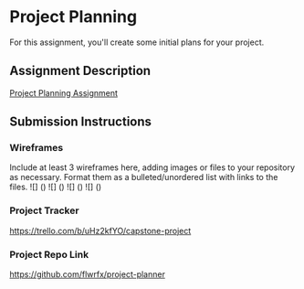 # Project Planning
For this assignment, you'll create some initial plans for your project.

## Assignment Description
[Project Planning Assignment](https://education.launchcode.org/liftoff/modules/assignments/project-planning)

## Submission Instructions

### Wireframes
Include at least 3 wireframes here, adding images or files to your repository as necessary. Format them as a bulleted/unordered list with links to the files.
![] ()
![] ()
![] ()
![] ()
### Project Tracker

https://trello.com/b/uHz2kfYO/capstone-project

### Project Repo Link

https://github.com/flwrfx/project-planner
